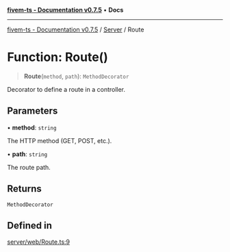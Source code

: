 [**fivem-ts - Documentation v0.7.5**](../../../README.md) • **Docs**

***

[fivem-ts - Documentation v0.7.5](../../../README.md) / [Server](../README.md) / Route

# Function: Route()

> **Route**(`method`, `path`): `MethodDecorator`

Decorator to define a route in a controller.

## Parameters

• **method**: `string`

The HTTP method (GET, POST, etc.).

• **path**: `string`

The route path.

## Returns

`MethodDecorator`

## Defined in

[server/web/Route.ts:9](https://github.com/Purpose-Dev/fivem-ts/blob/main/src/server/web/Route.ts#L9)
